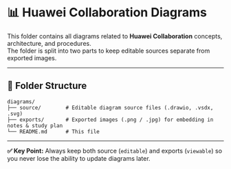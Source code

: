 # 📊 Huawei Collaboration Diagrams

This folder contains all diagrams related to **Huawei Collaboration** concepts, architecture, and procedures.  
The folder is split into two parts to keep editable sources separate from exported images.

---

## 📂 Folder Structure

```plaintext
diagrams/
├── source/        # Editable diagram source files (.drawio, .vsdx, .svg)
├── exports/       # Exported images (.png / .jpg) for embedding in notes & study plan
└── README.md      # This file
```

---

**✅ Key Point:** Always keep both source (`editable`) and exports (`viewable`) so you never lose the ability to update diagrams later.